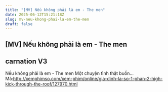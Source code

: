 ```yaml
---
title: "[MV] Nếu không phải là em - The men"
date: 2025-06-12T15:21:18Z
slug: mv-neu-khong-phai-la-em-the-men
draft: false
---
```


## [MV] Nếu không phải là em - The men

## carnation V3

Nếu không phải là em - The men
Một chuyện tình thật buồn...
 Mã:http://xemphimso.com/xem-phim/online/gia-dinh-la-so-1-phan-2-high-kick-through-the-roof/127970.html